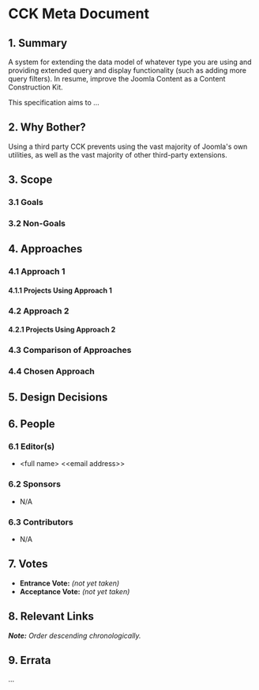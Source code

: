 # CCK Meta Document

## 1. Summary

A system for extending the data model of whatever type you are using and providing extended query and display
functionality (such as adding more query filters). In resume, improve the Joomla Content as a Content Construction Kit.

This specification aims to ...

## 2. Why Bother?

Using a third party CCK prevents using the vast majority of Joomla's own utilities, as well as the vast majority of other
third-party extensions.

## 3. Scope

### 3.1 Goals

### 3.2 Non-Goals

## 4. Approaches

### 4.1 Approach 1

#### 4.1.1 Projects Using Approach 1

### 4.2 Approach 2

#### 4.2.1 Projects Using Approach 2

### 4.3 Comparison of Approaches

### 4.4 Chosen Approach

## 5. Design Decisions

## 6. People

### 6.1 Editor(s)

* \<full name> <\<email address>>

### 6.2 Sponsors

* N/A

### 6.3 Contributors

* N/A

## 7. Votes

* **Entrance Vote:** _(not yet taken)_
* **Acceptance Vote:** _(not yet taken)_

## 8. Relevant Links

_**Note:** Order descending chronologically._

## 9. Errata

...
